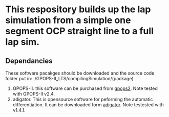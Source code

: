 # This respository builds up the lap simulation from a simple one segment OCP straight line to a full lap sim.

## Dependancies
These software pacakges should be downloaded and the source code folder put in: ./GPOPS-II_LTS/compilingSimulation/(package)

1. GPOPS-II. this software can be purchased from [gpops2](http://www.gpops2.com "GPOPS-II homepage"). Note tested with GPOPS-II v2.4.
2. adigator. This is opensource software for peforming the automatic differentiation.  It can be downloaded form [adigator](https://sourceforge.net/projects/adigator/files/?source=navbar). Note testested with v1.4.1.
